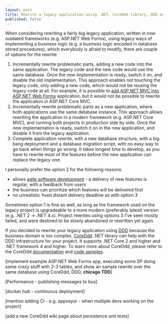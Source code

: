 ```yaml
---
layout: post
title: Rewrite a legacy application using .NET, CoreDdd library, DDD and TDD
published: false
---
```


When considering rewriting a fairly big legacy application, written in now outdated frameworks (e.g. ASP.NET Web Forms), using legacy ways of implementing a business logic (e.g. a business logic encoded in database stored procedures), which everybody is afraid to modify, there are couple of options for the rewrite:

1. Incrementally rewrite problematic parts, adding a new code into the same application. The legacy code and the new code would use the same database. Once the new implementation is ready, switch it on, and disable the old implementation. This approach enables not touching the legacy code, only adding a new code, which would not be reusing the legacy code at all. For example, it is possible to [add ASP.NET MVC into ASP.NET Web Forms](https://stackoverflow.com/questions/2203411/combine-asp-net-mvc-with-webforms) application, but it would not be possible to rewrite the application in ASP.NET Core MVC.
2. Incrementally rewrite problematic parts as a new application, where both applications use the same database instance. This approach allows rewriting the application in a modern framework (e.g. ASP.NET Core MVC), and running both projects in production side by side. Once the new implementation is ready, switch it on in the new application, and disable it from the legacy application. 
3. Complete application rewrite, with a new database structure, with a big bang deployment and a database migration script, with no easy way to go back when things go wrong. It takes longest time to develop, as you have to rewrite most of the features before the new application can replace the legacy one.

I personally prefer the option 2 for the following reasons:

- allows [agile software development](https://en.wikipedia.org/wiki/Agile_software_development) - a delivery of new features is regular, with a feedback from users
- the business can prioritize which features will be delivered first 
- no unrealistic fixed distant delivery deadline as with option 3

Sometimes option 1 is fine as well, as long as the framework used on the legacy project is upgradeable to a more modern (preferably latest) version (e.g. .NET 2 -> .NET 4.x). Project rewrites using options 3 I've seen mostly failed, and were destined to be slowly abandoned or rewritten yet again.

If you decided to rewrite your legacy application using [DDD](https://stackoverflow.com/questions/1222392/can-someone-explain-domain-driven-design-ddd-in-plain-english-please) because the business domain is too complex, [CoreDdd](https://github.com/xhafan/coreddd/wiki) .NET library can help with the DDD infrastructure for your project. It supports .NET Core 2 and higher and .NET framework 4 and higher. To learn more about CoreDdd, please refer to the CoreDdd  [documentation](https://github.com/xhafan/coreddd/wiki) and [code samples](https://github.com/xhafan/coreddd-sample).

[implement example ASP.NET Web Forms app, executing some SP doing some crazy stuff with 2-3 tables, and show an sample rewrite over the same database using CoreDdd, DDD, **chicago TDD**] 

[Performance - publishing messages to bus]
   
[docker hub - continuous deployment]

[mention adding CI - e.g. appveyor - when multiple devs working on the project]

[add a new CoreDdd wiki page about persistence unit tests]